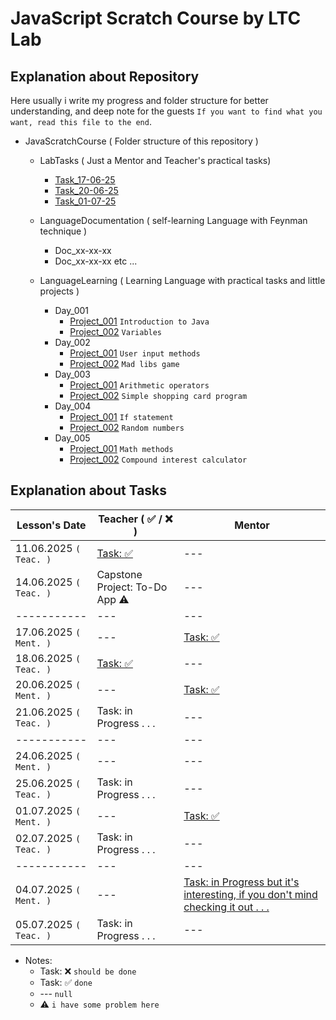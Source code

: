 # JavaScript Scratch Course by LTC Lab

## Explanation about Repository

Here usually i write my progress and folder structure for better understanding, and deep note for the guests `If you want to find what you want, read this file to the end`.

- JavaScratchCourse ( Folder structure of this repository )

  - LabTasks ( Just a Mentor and Teacher's practical tasks)

    - [Task_17-06-25](./LabTasks/Task_17-06-25/)
    - [Task_20-06-25](./LabTasks/Task_20-06-25/)
    - [Task_01-07-25](./LabTasks/Task_01-07-25/)

  - LanguageDocumentation ( self-learning Language with Feynman technique )

    - Doc_xx-xx-xx
    - Doc_xx-xx-xx etc ...

  - LanguageLearning ( Learning Language with practical tasks and little projects )

    - Day_001
      - [Project_001](./LanguageLearning/Day_001/Project_001/) `Introduction to Java`
      - [Project_002](./LanguageLearning/Day_001/Project_002/) `Variables`
    - Day_002
      - [Project_001](./LanguageLearning/Day_002/Project_001/) `User input methods`
      - [Project_002](./LanguageLearning/Day_002/Project_002/) `Mad libs game`
    - Day_003
      - [Project_001](./LanguageLearning/Day_003/Project_001/) `Arithmetic operators`
      - [Project_002](./LanguageLearning/Day_003/Project_002/) `Simple shopping card program`
    - Day_004
      - [Project_001](./LanguageLearning/Day_004/Project_001/) `If statement`
      - [Project_002](./LanguageLearning/Day_004/Project_002/) `Random numbers`
    - Day_005
      - [Project_001](./LanguageLearning/Day_005/Project_001/) `Math methods`
      - [Project_002](./LanguageLearning/Day_005/Project_002/) `Compound interest calculator`

    <!-- - Day_006
      - [Project_001](./LanguageLearning/Day_006/Project_001/) `null`
      - [Project_002](./LanguageLearning/Day_006/Project_002/) `null`
    - Day_007
      - [Project_001](./LanguageLearning/Day_007/Project_001/) `null`
      - [Project_002](./LanguageLearning/Day_007/Project_002/) `null`
    - Day_008
      - [Project_001](./LanguageLearning/Day_008/Project_001/) `null`
      - [Project_002](./LanguageLearning/Day_008/Project_002/) `null` -->

## Explanation about Tasks

| Lesson's Date          | Teacher ( ✅ / ❌ )                                                                                                                                 | Mentor                                                                                        |
| ---------------------- | --------------------------------------------------------------------------------------------------------------------------------------------------- | --------------------------------------------------------------------------------------------- |
| 11.06.2025 `( Teac. )` | [Task: ✅](https://docs.google.com/spreadsheets/d/1ciZbwJsU28qdbG0WWHY_jCyd03SGNJBs/edit?usp=sharing&ouid=115840657660775990580&rtpof=true&sd=true) | ---                                                                                           |
| 14.06.2025 `( Teac. )` | Capstone Project: To-Do App ⚠️                                                                                                                      | ---                                                                                           |
| -----------            | ---                                                                                                                                                 | ---                                                                                           |
| 17.06.2025 `( Ment. )` | ---                                                                                                                                                 | [Task: ✅](https://github.com/RaviHamidov/JavaScratchCourse/tree/main/LabTasks/Task_17-06-25) |
| 18.06.2025 `( Teac. )` | [Task: ✅](https://github.com/RaviHamidov/JavaScratchCourse/tree/main/LanguageDocumentation/000_Git%26GitHub)                                       | ---                                                                                           |
| 20.06.2025 `( Ment. )` | ---                                                                                                                                                 | [Task: ✅](https://github.com/RaviHamidov/JavaScratchCourse/tree/main/LabTasks/Task_20-06-25) |
| 21.06.2025 `( Teac. )` | Task: in Progress . . .                                                                                                                             | ---                                                                                           |
| -----------            | ---                                                                                                                                                 | ---                                                                                           |
| 24.06.2025 `( Ment. )` | ---                                                                                                                                                 | ---                                                                                           |
| 25.06.2025 `( Teac. )` | Task: in Progress . . .                                                                                                                             | ---                                                                                           |
| 01.07.2025 `( Ment. )` | ---                                                                                                                                                 | [Task: ✅](https://github.com/RaviHamidov/JavaScratchCourse/tree/main/LabTasks/Task_01-07-25) |
| 02.07.2025 `( Teac. )` | Task: in Progress . . .                                                                                                                             | ---                                                                                           |
| -----------            | ---                                                                                                                                                 | ---                                                                                           |
| 04.07.2025 `( Ment. )` | ---                                                                                                                                                 | [Task: in Progress but it's interesting, if you don't mind checking it out . . .]()               |
| 05.07.2025 `( Teac. )` | Task: in Progress . . .                                                                                                                             | ---                                                                                           |

- Notes:
  - Task: ❌ `should be done`
  - Task: ✅ `done`
  - --- `null`
  - ⚠️ `i have some problem here`
